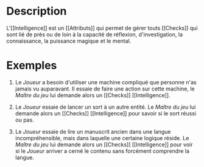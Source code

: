 # Description
L'[[Intelligence]] est un [[Attributs]] qui permet de gérer touts [[Checks]] qui sont lié de près ou de loin à la capacité de réflexion, d'investigation, la connaissance, la puissance magique et le mental.
# Exemples
1. Le *Joueur* a besoin d'utiliser une machine compliqué que personne n'as jamais vu auparavant. Il essaie de faire une action sur cette machine, le *Maître du jeu* lui demande alors un [[Checks]] [[Intelligence]].

2. Le *Joueur* essaie de lancer un sort à un autre entité. Le *Maître du jeu* lui demande alors un [[Checks]] [[Intelligence]] pour savoir si le sort réussi ou pas.
   
3. Le *Joueur* essaie de lire un manuscrit ancien dans une langue incompréhensible, mais dans laquelle une certaine logique réside. Le *Maître du jeu* lui demande alors un [[Checks]] [[Intelligence]] pour voir si le *Joueur* arriver a cerné le contenu sans forcément comprendre la langue.